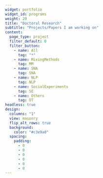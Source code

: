 ```yaml
---
widget: portfolio
widget_id: programs
weight: 20
title: "Doctoral Research"
subtitle: "Projects/Papers I am working on"
content:
  page_type: project
  filter_default: 0
  filter_button:
    - name: All
      tag: "*"
    - name: MixingMethods
      tag: MM
    - name: SNA
      tag: SNA
    - name: NLP
      tag: NLP
    - name: SocialExperiments
      tag: SE
    - name: Others
      tag: OT
headless: true
design:
  columns: "1"
  view: masonry
  flip_alt_rows: true
  background:
    color: "#c3e9a0"
  spacing:
    padding:
      - 0
      - 0
      - 0
      - 0
      - 0
      - 0
---
```

